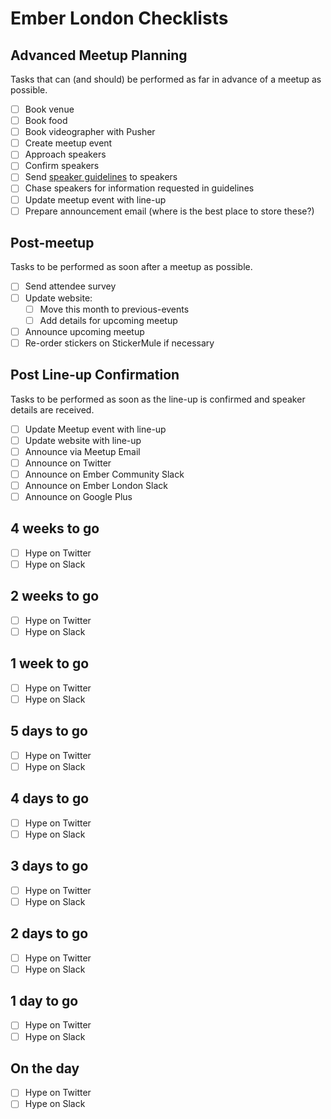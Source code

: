 # Ember London Checklists

## Advanced Meetup Planning

Tasks that can (and should) be performed as far in advance of a meetup as possible.

- [ ] Book venue
- [ ] Book food
- [ ] Book videographer with Pusher
- [ ] Create meetup event
- [ ] Approach speakers
- [ ] Confirm speakers
- [ ] Send [speaker guidelines](https://github.com/emberlondon/speaker-guidelines) to speakers
- [ ] Chase speakers for information requested in guidelines
- [ ] Update meetup event with line-up
- [ ] Prepare announcement email (where is the best place to store these?)

## Post-meetup

Tasks to be performed as soon after a meetup as possible.

- [ ] Send attendee survey
- [ ] Update website:
  - [ ] Move this month to previous-events
  - [ ] Add details for upcoming meetup
- [ ] Announce upcoming meetup
- [ ] Re-order stickers on StickerMule if necessary

## Post Line-up Confirmation

Tasks to be performed as soon as the line-up is confirmed and speaker details are received.

- [ ] Update Meetup event with line-up
- [ ] Update website with line-up
- [ ] Announce via Meetup Email
- [ ] Announce on Twitter
- [ ] Announce on Ember Community Slack
- [ ] Announce on Ember London Slack
- [ ] Announce on Google Plus

## 4 weeks to go

- [ ] Hype on Twitter
- [ ] Hype on Slack

## 2 weeks to go

- [ ] Hype on Twitter
- [ ] Hype on Slack

## 1 week to go

- [ ] Hype on Twitter
- [ ] Hype on Slack

## 5 days to go

- [ ] Hype on Twitter
- [ ] Hype on Slack

## 4 days to go

- [ ] Hype on Twitter
- [ ] Hype on Slack

## 3 days to go

- [ ] Hype on Twitter
- [ ] Hype on Slack

## 2 days to go

- [ ] Hype on Twitter
- [ ] Hype on Slack

## 1 day to go

- [ ] Hype on Twitter
- [ ] Hype on Slack

## On the day

- [ ] Hype on Twitter
- [ ] Hype on Slack

